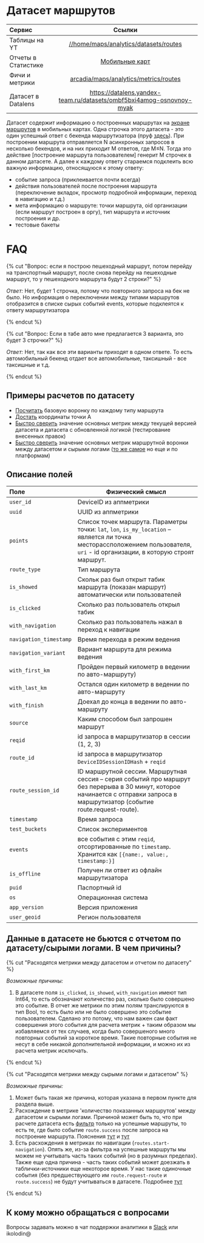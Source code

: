 # Датасет маршрутов

| Сервис | Ссылки |
|:------------- |:-------------:|
| Таблицы на YT | [//home/maps/analytics/datasets/routes](https://yt.yandex-team.ru/hahn/navigation?path=//home/maps/analytics/datasets/routes)
| Отчеты в Статистике | [Мобильные карт](https://stat.yandex-team.ru/-/CCUYZHD8TC)
| Фичи и метрики | [arcadia/maps/analytics/metrics/routes](https://a.yandex-team.ru/arc/trunk/arcadia/maps/analytics/metrics/routes)
| Датасет в Datalens | https://datalens.yandex-team.ru/datasets/ombf5bxi4amog-osnovnoy-myak


Датасет содержит информацию о построенных маршрутах на [экране маршрутов](https://jing.yandex-team.ru/files/ikolodkin/IMG_7149F62E0257-1.jpeg) в мобильных картах. 
Одна строчка этого датасета - это один успешный ответ с бекенда маршрутизатора (пруф [здесь](https://a.yandex-team.ru/arc/trunk/arcadia/maps/analytics/datasets/routes/mobile-maps/processors.py?rev=r9077165#L326)). При построении маршрута отправляется N асинхронных запросов в несколько бекендов, и на них приходит M ответов, где M≤N. Тогда это действие [построение маршрута пользователем] генерит M строчек в данном датасете. А далее к каждому ответу стараемся подклеить всю важную информацию, относящуюся к этому ответу:
- событие запроса (приклеивается почти всегда)
- действия пользователей после построения маршрута (переключение вкладок, просмотр подробной информации, переход в навигацию и т.д.)
- мета информацию о маршруте: точки маршрута, oid организации (если маршрут построен в оргу), тип маршрута и источник построения и др.
- тестовые бакеты

# FAQ

{% cut "Вопрос: если я построю пешеходный маршрут, потом перейду на транспортный маршрут, после снова перейду на пешеходные маршрут, то у пешеходного маршрута будут 2 строки?" %}

_Ответ:_
Нет, будет 1 строчка, потому что повторного запроса на бек не было. Но информация о переключении между типами маршрутов отобразится в списке сырых событий events, которые подклеятся к ответу маршрутизатора

{% endcut %}

{% cut "Вопрос: Если в табе авто мне предлагается 3 варианта, это будет 3 строчки?" %}

_Ответ:_
Нет, так как все эти варианты приходят в одном ответе. То есть автомобильный бекенд отдает все автомобильные, таксишный - все таксишные и т.д.

{% endcut %}






## Примеры расчетов по датасету

* [Посчитать](https://yql.yandex-team.ru/Operations/YILmOwPTTiVjLezNK3KwYCSN2QVkTGfKYYe_scQ3Uvs=) базовую воронку по каждому типу маршрута
* [Достать](https://yql.yandex-team.ru/Operations/YILnIr94hv4LoJEHD5li1OeVWtWcUisPFen7SEgORmA=) координаты точки А
* [Быстро сверить](https://yql.yandex-team.ru/Operations/YV73qK5ODyiPxJ7gPFKCF25_AvBMAdL0-vEYMo_hUP4=) значение основных метрик между текущей версией датасета и датасета с обновленной логикой (тестирование внесенных правок)
* [Быстро сверить](https://yql.yandex-team.ru/Operations/YV9ECNK3DFLDOGt33d2J5onHJODv68F25BLCAEw6yGA=) значение основных метрик маршрутной воронки между датасетом и сырыми логами ([то же самое](https://yql.yandex-team.ru/Operations/YV9HAJfFt7_woAQMk1U8QWzdv7QMFwgESluUMGi4fzQ=) но еще и по платформам)

## Описание полей

| Поле | Физический смысл |
|:-------------| -------------|
| `user_id` | DeviceID из аппметрики|
| `uuid` | UUID из аппметрики|
| `points` | Список точек маршрута. Параметры точки:  `lat`, `lon`, `is_my_location` – является ли точка месторассположением пользователя, `uri` - id организации, в которую строят маршрут.
| `route_type` | Тип маршрута|
| `is_showed` | Скольк раз был открыт табик маршрута (показан маршрут) автоматически или пользователей|
| `is_clicked` | Сколько раз пользователь  открыл табик |
| `with_navigation` | Сколько раз пользователь нажал в переход к навигации |
| `navigation_timestamp` | Время перехода в режим ведения|
| `navigation_variant` | Вариант маршрута для режима ведения|
| `with_first_km` | Пройден первый километр в ведении по авто-маршруту)|
| `with_last_km` | Остался один километр в ведении по авто-маршруту|
| `with_finish` | Доехал до конца в ведении по авто-маршруту|
| `source` | Каким способом был запрошен маршрут|
| `reqid` | id запроса в маршрутизатор в сессии (1, 2, 3)|
| `route_id` | id запроса в маршрутизатор `DeviceIDSessionIDHash` + `reqid`|
| `route_session_id` | ID маршрутной сессии. Маршрутная сессия – серия событий про маршрут без перерыва в 30 минут, которое начинается с отправки запроса в маршрутизатор (событие route.request-route).|
| `timestamp` | Время запроса|
| `test_buckets` | Список экспериментов|
| `events` | все события с этим `reqid`, отсортированные по `timestamp`. Хранится как `[{name:, value:, timestamp:}]`|
| `is_offline` | Получен ли ответ из офлайн маршрутизатора|
| `puid` | Паспортный id|
| `os` | Операционная система|
| `app_version` | Версия приложения |
| `user_geoid` | Регион пользователя |


## Данные в датасете не бьются с отчетом по датасету/сырыми логами. В чем причины?

{% cut "Расходятся метрики между датасетом и отчетом по датасету" %}

_Возможные причины:_

1. В датасете поля `is_clicked`, `is_showed`, `with_navigation` имеют тип Int64, то есть обозначают количество раз, сколько было совершено это событие. В отчет же метрики по этим полям транслируются в тип Bool, то есть было или не было совершено это событие пользователем. Сделано это потому, что нам важен сам факт совершения этого события для расчета метрик + таким образом мы избавляемся от тех случаев, когда было совершеного много повторных событий за короткое время. Такие повторные события не несут в себе никакой дополнительной информации, и можно их из расчета метрик исключать. 


{% endcut %}

{% cut "Расходятся метрики между сырыми логами и датасетом" %}

_Возможные причины:_

1. Может быть такая же причина, которая указана в первом пункте для раздела выше. 
2. Расхождение в метрике 'количество показанных маршрутов' между датасетом и сырыми логами. Причиной может быть то, что при расчете датасета есть [фильтр](https://a.yandex-team.ru/arc/trunk/arcadia/maps/analytics/datasets/routes/mobile-maps/processors.py?rev=r8176140#L303) только на успешные маршруты, то есть те, где было событие `route.success` после запроса на построение маршрута. Пояснения [тут](https://st.yandex-team.ru/GEOANALYTICS-823#6036106615fac24192909736) и [тут](https://st.yandex-team.ru/GEOANALYTICS-823#6041282958355524aeb15deb)
3. Есть расхождения в метриках по навигации (`routes.start-navigation`). Опять же, из-за фильтра на успешные маршруты мы можем не учитывать часть таких событий (но в разумных пределах). Также еще одна причина - часть таких событий может доезжать в таблички-источники еще некоторое время. У нас такие одиночные события (без предшествующего им `route.request-route` и `route.success`) не будут учитываться в датасете. Подробнее [тут](https://st.yandex-team.ru/GEOANALYTICS-823#6040aa7162c8bf6c69afdfaf)

{% endcut %}

## К кому можно обращаться с вопросами

Вопросы задавать можно в чат поддержки аналитики в [Slack](https://join.slack.com/share/zt-jfgq9obr-8WV8gxokWri3A1wa9TrBjg?cdn_fallback=1) или ikolodin@

